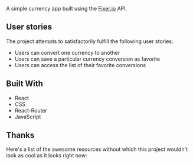 A simple currency app built using the [Fixer.io](http://fixer.io/) API.



## User stories

The project attempts to satisfactorily fulfill the following user stories:

* Users can convert one currency to another
* Users can save a particular currency conversion as favorite
* Users can access the list of their favorite conversions


## Built With

* React
* CSS
* React-Router
* JavaScript


## Thanks

Here's a list of the awesome resources without which this project wouldn't look as cool as it looks right now:




